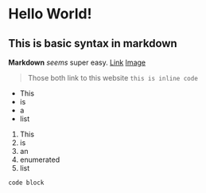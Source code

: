 # Hello World!

## This is basic syntax in markdown
**Markdown** *seems* super easy.
[Link](https://salbybba.github.io/cse15l-lab-reports/)
[Image](https://www.linkpicture.com/q/Screen-Shot-2022-04-08-at-6.32.17-PM.png)
> Those both link to this website
`this is inline code`

* This
* is
* a
* list

1. This
2. is
3. an
4. enumerated
5. list

```
code block
```
